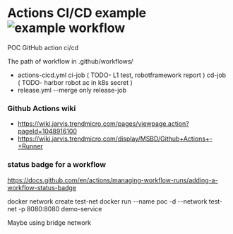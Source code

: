 # Actions CI/CD example ![example workflow](https://github.com/u0324020/Actions-CI/actions/workflows/cicd.yml/badge.svg)

POC GitHub action ci/cd

The path of workflow in .github/workflows/
- actions-cicd.yml
    ci-job ( TODO- L1 test, robotframework report )
    cd-job ( TODO- harbor robot ac in k8s secret )
- release.yml --merge only
    release-job

### Github Actions wiki
- https://wiki.jarvis.trendmicro.com/pages/viewpage.action?pageId=1048916100
- https://wiki.jarvis.trendmicro.com/display/MSBD/Github+Actions+-+Runner

###  status badge for a workflow
https://docs.github.com/en/actions/managing-workflow-runs/adding-a-workflow-status-badge

docker network create test-net
docker run --name poc -d --network test-net -p 8080:8080 demo-service

Maybe using bridge network